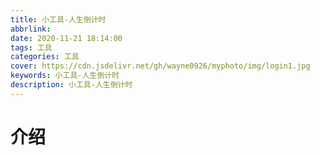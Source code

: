 ```yaml
---
title: 小工具-人生倒计时
abbrlink:
date: 2020-11-21 18:14:00
tags: 工具
categories: 工具
cover: https://cdn.jsdelivr.net/gh/wayne0926/myphoto/img/login1.jpg
keywords: 小工具-人生倒计时
description: 小工具-人生倒计时
---
```


# 介绍
